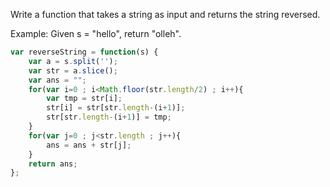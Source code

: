 
Write a function that takes a string as input and returns the string reversed.

Example:
Given s = "hello", return "olleh".

```javascript
var reverseString = function(s) {
    var a = s.split('');
    var str = a.slice();
    var ans = "";
    for(var i=0 ; i<Math.floor(str.length/2) ; i++){
        var tmp = str[i];
        str[i] = str[str.length-(i+1)];
        str[str.length-(i+1)] = tmp;
    }
    for(var j=0 ; j<str.length ; j++){
        ans = ans + str[j];
    }
    return ans;
};
```